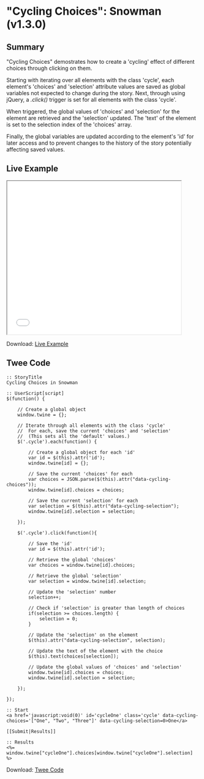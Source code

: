 # "Cycling Choices": Snowman (v1.3.0)

## Summary

"Cycling Choices" demostrates how to create a 'cycling' effect of different choices through clicking on them.

Starting with iterating over all elements with the class 'cycle', each element's 'choices' and 'selection' attribute values are saved as global variables not expected to change during the story. Next, through using jQuery, a *.click()* trigger is set for all elements with the class 'cycle'.

When triggered, the global values of 'choices' and 'selection' for the element are retrieved and the 'selection' updated. The 'text' of the element is set to the selection index of the 'choices' array.

Finally, the global variables are updated according to the element's 'id' for later access and to prevent changes to the history of the story potentially affecting saved values.

## Live Example

<section>
<iframe src="snowman_cycling_example.html" height=400 width=90%></iframe>


Download: <a href="snowman_cycling_example.html" target="_blank">Live Example</a>
</section>

## Twee Code

```
:: StoryTitle
Cycling Choices in Snowman

:: UserScript[script]
$(function() {
	
	// Create a global object
	window.twine = {};
	
	// Iterate through all elements with the class 'cycle'
	//  For each, save the current 'choices' and 'selection'
	//  (This sets all the 'default' values.)
	$('.cycle').each(function() {
		
		// Create a global object for each 'id'
		var id = $(this).attr('id');
		window.twine[id] = {};
		
		// Save the current 'choices' for each
		var choices = JSON.parse($(this).attr("data-cycling-choices"));
		window.twine[id].choices = choices; 
		
		// Save the current 'selection' for each
		var selection = $(this).attr("data-cycling-selection");
		window.twine[id].selection = selection;
  		
	});
	
	$('.cycle').click(function(){
		
		// Save the 'id'
		var id = $(this).attr('id');
		
		// Retrieve the global 'choices'
		var choices = window.twine[id].choices;
		
		// Retrieve the global 'selection'
		var selection = window.twine[id].selection;
		
		// Update the 'selection' number
		selection++;
		
		// Check if 'selection' is greater than length of choices
		if(selection >= choices.length) {
			selection = 0;
		}
		
		// Update the 'selection' on the element
		$(this).attr("data-cycling-selection", selection);
		
		// Update the text of the element with the choice
		$(this).text(choices[selection]);
	
		// Update the global values of 'choices' and 'selection'
		window.twine[id].choices = choices; 
		window.twine[id].selection = selection;
	
	});
	
});

:: Start
<a href='javascript:void(0)' id='cycleOne' class='cycle' data-cycling-choices='["One", "Two", "Three"]' data-cycling-selection=0>One</a>

[[Submit|Results]]

:: Results
<%= window.twine["cycleOne"].choices[window.twine["cycleOne"].selection] %>

```

Download: <a href="snowman_cycling_twee.txt" target="_blank">Twee Code</a>


